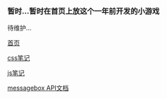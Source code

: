 <h3>暂时...暂时在首页上放这个一年前开发的小游戏</h3>
<p>待维护...</p>    
    
<a href="http://wangmoumei.github.io" target="_blank">首页</a>    
    
<a href="http://wangmoumei.github.io/css.html" target="_blank">css笔记</a>    
    
<a href="http://wangmoumei.github.io/jsnote.html" target="_blank">js笔记</a>   
    
<a href="http://wangmoumei.github.io/messagebox" target="_blank">messagebox API文档</a>    
